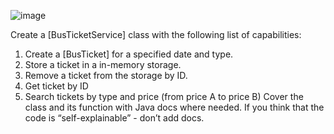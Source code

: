 ![image](https://github.com/Ruslana3012/Andersen-Course/assets/105870200/2ead2f9f-fd99-43f6-bf4d-04e13bfecfad)

Create a [BusTicketService] class with the following list of capabilities:
1) Create a [BusTicket] for a specified date and type.
2) Store a ticket in a in-memory storage.
3) Remove a ticket from the storage by ID.
4) Get ticket by ID
5) Search tickets by type and price (from price A to price B)
Cover the class and its function with Java docs where needed. 
If you think that the code is “self-explainable” - don’t add docs.